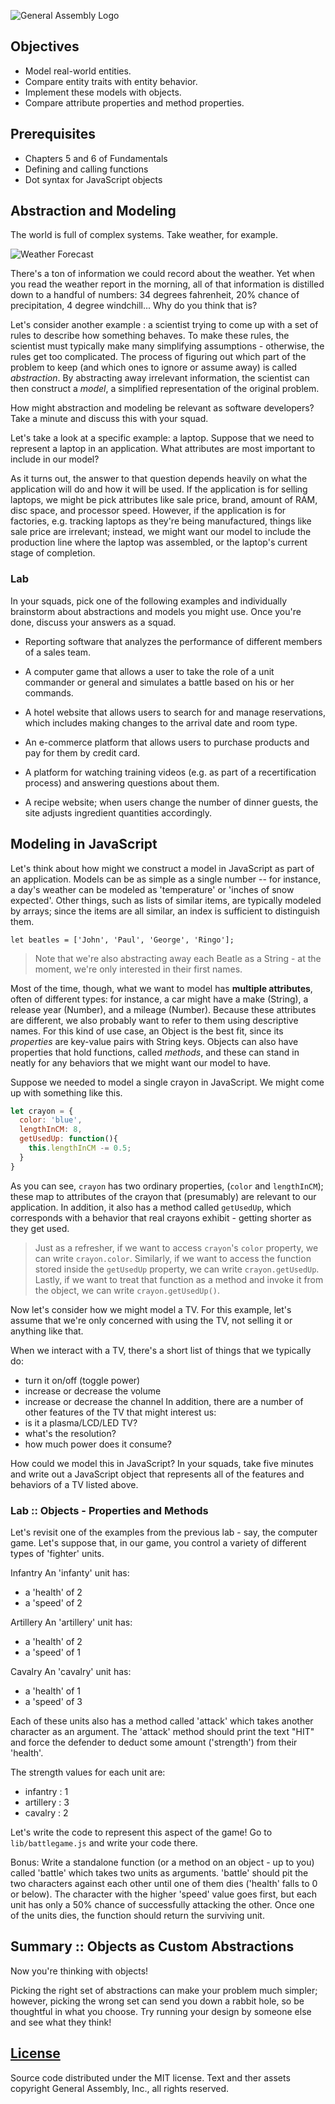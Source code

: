 ![General Assembly Logo](http://i.imgur.com/ke8USTq.png)

## Objectives

- Model real-world entities.
- Compare entity traits with entity behavior.
- Implement these models with objects.
- Compare attribute properties and method properties.

## Prerequisites

- Chapters 5 and 6 of Fundamentals
- Defining and calling functions
- Dot syntax for JavaScript objects

## Abstraction and Modeling

The world is full of complex systems. Take weather, for example.

![Weather Forecast](https://upload.wikimedia.org/wikipedia/commons/c/c0/NOAA_Wavewatch_III_Sample_Forecast.gif)

There's a ton of information we could record about the weather. Yet when you read the weather report in the morning, all of that information is distilled down to a handful of numbers: 34 degrees fahrenheit, 20% chance of precipitation, 4 degree windchill... <!-- Stop & Jot --> Why do you think that is?

Let's consider another example : a scientist trying to come up with a set of rules to describe how something behaves. To make these rules, the scientist must typically make many simplifying assumptions - otherwise, the rules get too complicated. The process of figuring out which part of the problem to keep (and which ones to ignore or assume away) is called _abstraction_. By abstracting away irrelevant information, the scientist can then construct a _model_, a simplified representation of the original problem.

<!-- Think-Pair-Share -->
How might abstraction and modeling be relevant as software developers? Take a minute and discuss this with your squad.

Let's take a look at a specific example: a laptop. Suppose that we need to represent a laptop in an application. What attributes are most important to include in our model?

As it turns out, the answer to that question depends heavily on what the application will do and how it will be used. If the application is for selling laptops, we might be pick attributes like sale price, brand, amount of RAM, disc space, and processor speed. However, if the application is for factories, e.g. tracking laptops as they're being manufactured, things like sale price are irrelevant; instead, we might want our model to include the production line where the laptop was assembled, or the laptop's current stage of completion.

### Lab

In your squads, pick one of the following examples and individually brainstorm about abstractions and models you might use. Once you're done, discuss your answers as a squad.

- Reporting software that analyzes the performance of different members of a sales team.

- A computer game that allows a user to take the role of a unit commander or general and simulates a battle based on his or her commands.

- A hotel website that allows users to search for and manage reservations, which includes making changes to the arrival date and room type.

- An e-commerce platform that allows users to purchase products and pay for them by credit card.

- A platform for watching training videos (e.g. as part of a recertification process) and answering questions about them.

- A recipe website; when users change the number of dinner guests, the site adjusts ingredient quantities accordingly.

## Modeling in JavaScript

Let's think about how might we construct a model in JavaScript as part of an application. Models can be as simple as a single number -- for instance, a day's weather can be modeled as 'temperature' or  'inches of snow expected'. Other things, such as lists of similar items, are typically modeled by arrays; since the items are all similar, an index is sufficient to distinguish them.
```
let beatles = ['John', 'Paul', 'George', 'Ringo'];
```
> Note that we're also abstracting away each Beatle as a String - at the moment, we're only interested in their first names.

Most of the time, though, what we want to model has **multiple attributes**, often of different types: for instance, a car might have a make (String), a release year (Number), and a mileage (Number). Because these attributes are different, we also probably want to refer to them using descriptive names. For this kind of use case, an Object is the best fit, since its _properties_ are key-value pairs with String keys. Objects can also have properties that hold functions, called _methods_, and these can stand in neatly for any behaviors that we might want our model to have.

Suppose we needed to model a single crayon in JavaScript. We might come up with something like this.
```javascript
let crayon = {
  color: 'blue',
  lengthInCM: 8,
  getUsedUp: function(){
    this.lengthInCM -= 0.5;
  }
}
```

As you can see, `crayon` has two ordinary properties, (`color` and `lengthInCM`); these map to attributes of the crayon that (presumably) are relevant to our application. In addition, it also has a method called `getUsedUp`, which corresponds with a behavior that real crayons exhibit - getting shorter as they get used.

> Just as a refresher, if we want to access `crayon`'s `color` property, we can write `crayon.color`. Similarly, if we want to access the function stored inside the `getUsedUp` property, we can write `crayon.getUsedUp`. Lastly, if we want to treat that function as a method and invoke it from the object, we can write `crayon.getUsedUp()`.

Now let's consider how we might model a TV. For this example, let's assume that we're only concerned with using the TV, not selling it or anything like that.

When we interact with a TV, there's a short list of things that we typically do:
- turn it on/off (toggle power)
- increase or decrease the volume
- increase or decrease the channel
In addition, there are a number of other features of the TV that might interest us:
- is it a plasma/LCD/LED TV?
- what's the resolution?
- how much power does it consume?

How could we model this in JavaScript? In your squads, take five minutes and write out a JavaScript object that represents all of the features and behaviors of a TV listed above.

### Lab :: Objects - Properties and Methods

Let's revisit one of the examples from the previous lab - say, the computer game. Let's suppose that, in our game, you control a variety of different types of 'fighter' units.

Infantry
An 'infanty' unit has:
 - a 'health' of 2
 - a 'speed' of 2

Artillery
An 'artillery' unit has:
- a 'health' of 2
- a 'speed' of 1

Cavalry
An 'cavalry' unit has:
- a 'health' of 1
- a 'speed' of 3

Each of these units also has a method called 'attack' which takes another character as an argument. The 'attack' method should print the text "HIT" and force the defender to deduct some amount ('strength') from their 'health'.

The strength values for each unit are:
- infantry : 1
- artillery : 3
- cavalry : 2

Let's write the code to represent this aspect of the game! Go to `lib/battlegame.js` and write your code there.

Bonus:
Write a standalone function (or a method on an object - up to you) called 'battle' which takes two units as arguments. 'battle' should pit the two characters against each other until one of them dies ('health' falls to 0 or below). The character with the higher 'speed' value goes first, but each unit has only a 50% chance of successfully attacking the other. Once one of the units dies, the function should return the surviving unit.

## Summary :: Objects as Custom Abstractions

Now you're thinking with objects!

Picking the right set of abstractions can make your problem much simpler; however, picking the wrong set can send you down a rabbit hole, so be thoughtful in what you choose. Try running your design by someone else and see what they think!

[License](LICENSE)
------------------

Source code distributed under the MIT license. Text and ther assets copyright
General Assembly, Inc., all rights reserved.
